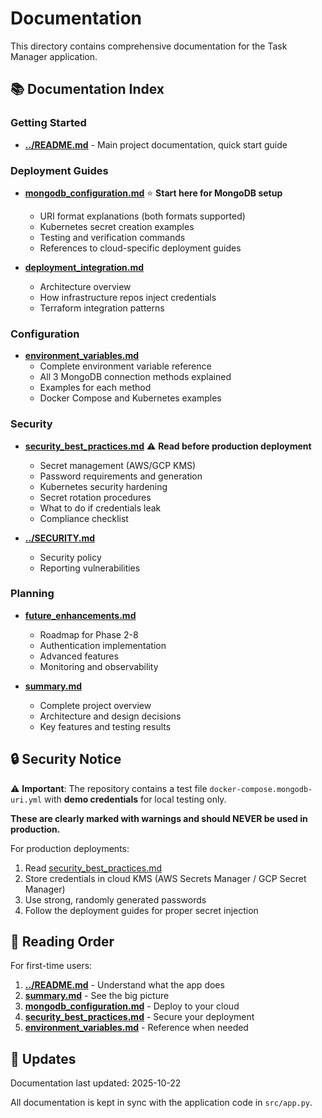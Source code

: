 # Documentation

This directory contains comprehensive documentation for the Task Manager application.

## 📚 Documentation Index

### Getting Started

- **[../README.md](../README.md)** - Main project documentation, quick start guide

### Deployment Guides

- **[mongodb_configuration.md](mongodb_configuration.md)** ⭐ **Start here for MongoDB setup**
  - URI format explanations (both formats supported)
  - Kubernetes secret creation examples
  - Testing and verification commands
  - References to cloud-specific deployment guides

- **[deployment_integration.md](deployment_integration.md)**
  - Architecture overview
  - How infrastructure repos inject credentials
  - Terraform integration patterns

### Configuration

- **[environment_variables.md](environment_variables.md)**
  - Complete environment variable reference
  - All 3 MongoDB connection methods explained
  - Examples for each method
  - Docker Compose and Kubernetes examples

### Security

- **[security_best_practices.md](security_best_practices.md)** ⚠️ **Read before production deployment**
  - Secret management (AWS/GCP KMS)
  - Password requirements and generation
  - Kubernetes security hardening
  - Secret rotation procedures
  - What to do if credentials leak
  - Compliance checklist

- **[../SECURITY.md](../SECURITY.md)**
  - Security policy
  - Reporting vulnerabilities

### Planning

- **[future_enhancements.md](future_enhancements.md)**
  - Roadmap for Phase 2-8
  - Authentication implementation
  - Advanced features
  - Monitoring and observability

- **[summary.md](summary.md)**
  - Complete project overview
  - Architecture and design decisions
  - Key features and testing results

## 🔒 Security Notice

⚠️ **Important**: The repository contains a test file `docker-compose.mongodb-uri.yml` with **demo credentials** for local testing only.

**These are clearly marked with warnings and should NEVER be used in production.**

For production deployments:
1. Read [security_best_practices.md](security_best_practices.md)
2. Store credentials in cloud KMS (AWS Secrets Manager / GCP Secret Manager)
3. Use strong, randomly generated passwords
4. Follow the deployment guides for proper secret injection


## 📖 Reading Order

For first-time users:

1. **[../README.md](../README.md)** - Understand what the app does
2. **[summary.md](summary.md)** - See the big picture
3. **[mongodb_configuration.md](mongodb_configuration.md)** - Deploy to your cloud
4. **[security_best_practices.md](security_best_practices.md)** - Secure your deployment
5. **[environment_variables.md](environment_variables.md)** - Reference when needed

## 🔄 Updates

Documentation last updated: 2025-10-22

All documentation is kept in sync with the application code in `src/app.py`.
